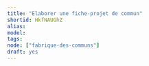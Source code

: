 ```yaml
---
title: "Elaborer une fiche-projet de commun"
shortid: HkfNAUGhZ
alias:
model:
tags:
node: ["fabrique-des-communs"]
draft: yes
---
```

